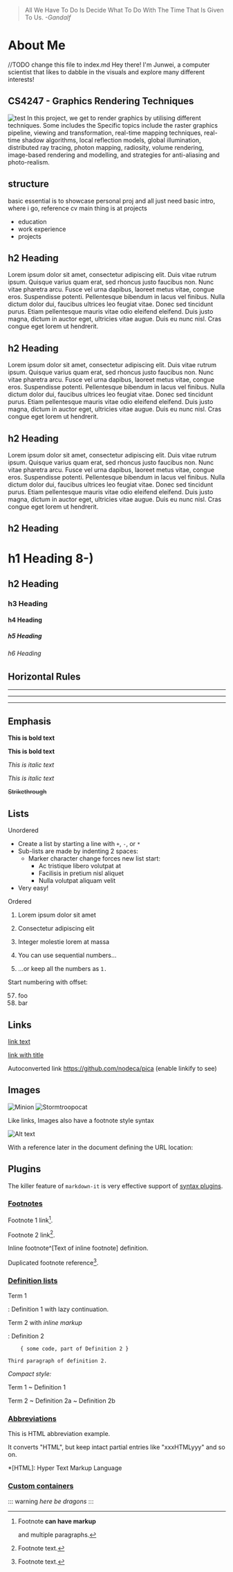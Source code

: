 
> All We Have To Do Is Decide What To Do With The Time That Is Given To Us. 
> *-Gandalf*

# About Me
//TODO change this file to index.md
Hey there! I'm Junwei, a computer scientist that likes to dabble in the visuals and explore many different interests!

## CS4247 - Graphics Rendering Techniques
![test](images/4247/4247diff.jpg)
In this project, we get to render graphics by utilising different techniques. Some includes the Specific topics include the raster graphics pipeline, viewing and transformation, real-time mapping techniques, real-time shadow algorithms, local reflection models, global illumination, distributed ray tracing, photon mapping, radiosity, volume rendering, image-based rendering and modelling, and strategies for anti-aliasing and photo-realism.


## structure
basic essential is to showcase personal proj and all
just need basic intro, where i go, reference cv
main thing is at projects

+ education
+ work experience
+ projects



## h2 Heading
Lorem ipsum dolor sit amet, consectetur adipiscing elit. Duis vitae rutrum ipsum. Quisque varius quam erat, sed rhoncus justo faucibus non. Nunc vitae pharetra arcu. Fusce vel urna dapibus, laoreet metus vitae, congue eros. Suspendisse potenti. Pellentesque bibendum in lacus vel finibus. Nulla dictum dolor dui, faucibus ultrices leo feugiat vitae. Donec sed tincidunt purus. Etiam pellentesque mauris vitae odio eleifend eleifend. Duis justo magna, dictum in auctor eget, ultricies vitae augue. Duis eu nunc nisl. Cras congue eget lorem ut hendrerit.
## h2 Heading
Lorem ipsum dolor sit amet, consectetur adipiscing elit. Duis vitae rutrum ipsum. Quisque varius quam erat, sed rhoncus justo faucibus non. Nunc vitae pharetra arcu. Fusce vel urna dapibus, laoreet metus vitae, congue eros. Suspendisse potenti. Pellentesque bibendum in lacus vel finibus. Nulla dictum dolor dui, faucibus ultrices leo feugiat vitae. Donec sed tincidunt purus. Etiam pellentesque mauris vitae odio eleifend eleifend. Duis justo magna, dictum in auctor eget, ultricies vitae augue. Duis eu nunc nisl. Cras congue eget lorem ut hendrerit.
## h2 Heading
Lorem ipsum dolor sit amet, consectetur adipiscing elit. Duis vitae rutrum ipsum. Quisque varius quam erat, sed rhoncus justo faucibus non. Nunc vitae pharetra arcu. Fusce vel urna dapibus, laoreet metus vitae, congue eros. Suspendisse potenti. Pellentesque bibendum in lacus vel finibus. Nulla dictum dolor dui, faucibus ultrices leo feugiat vitae. Donec sed tincidunt purus. Etiam pellentesque mauris vitae odio eleifend eleifend. Duis justo magna, dictum in auctor eget, ultricies vitae augue. Duis eu nunc nisl. Cras congue eget lorem ut hendrerit.
## h2 Heading


# h1 Heading 8-)
## h2 Heading
### h3 Heading
#### h4 Heading
##### h5 Heading
###### h6 Heading


## Horizontal Rules

___

---

***



## Emphasis

**This is bold text**

__This is bold text__

*This is italic text*

_This is italic text_

~~Strikethrough~~

## Lists

Unordered

+ Create a list by starting a line with `+`, `-`, or `*`
+ Sub-lists are made by indenting 2 spaces:
  - Marker character change forces new list start:
    * Ac tristique libero volutpat at
    + Facilisis in pretium nisl aliquet
    - Nulla volutpat aliquam velit
+ Very easy!

Ordered

1. Lorem ipsum dolor sit amet
2. Consectetur adipiscing elit
3. Integer molestie lorem at massa


1. You can use sequential numbers...
1. ...or keep all the numbers as `1.`

Start numbering with offset:

57. foo
1. bar


## Links

[link text](http://dev.nodeca.com)

[link with title](http://nodeca.github.io/pica/demo/ "title text!")

Autoconverted link https://github.com/nodeca/pica (enable linkify to see)


## Images

![Minion](https://octodex.github.com/images/minion.png)
![Stormtroopocat](https://octodex.github.com/images/stormtroopocat.jpg "The Stormtroopocat")

Like links, Images also have a footnote style syntax

![Alt text][id]

With a reference later in the document defining the URL location:

[id]: https://octodex.github.com/images/dojocat.jpg  "The Dojocat"


## Plugins

The killer feature of `markdown-it` is very effective support of
[syntax plugins](https://www.npmjs.org/browse/keyword/markdown-it-plugin).



### [Footnotes](https://github.com/markdown-it/markdown-it-footnote)

Footnote 1 link[^first].

Footnote 2 link[^second].

Inline footnote^[Text of inline footnote] definition.

Duplicated footnote reference[^second].

[^first]: Footnote **can have markup**

    and multiple paragraphs.

[^second]: Footnote text.


### [Definition lists](https://github.com/markdown-it/markdown-it-deflist)

Term 1

:   Definition 1
with lazy continuation.

Term 2 with *inline markup*

:   Definition 2

        { some code, part of Definition 2 }

    Third paragraph of definition 2.

_Compact style:_

Term 1
  ~ Definition 1

Term 2
  ~ Definition 2a
  ~ Definition 2b


### [Abbreviations](https://github.com/markdown-it/markdown-it-abbr)

This is HTML abbreviation example.

It converts "HTML", but keep intact partial entries like "xxxHTMLyyy" and so on.

*[HTML]: Hyper Text Markup Language

### [Custom containers](https://github.com/markdown-it/markdown-it-container)

::: warning
*here be dragons*
:::
